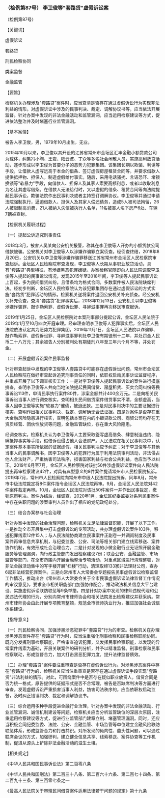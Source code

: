 ### （检例第87号） 李卫俊等"套路贷"虚假诉讼案

（检例第87号）

【关键词】

虚假诉讼

套路贷

刑民检察协同

类案监督

金融监管

【要旨】

检察机关办理涉及"套路贷"案件时，应当查清是否存在通过虚假诉讼行为实现非法利益的情形。对虚假诉讼中涉及的民事判决、裁定、调解协议书等，应当依法开展监督。针对办案中发现的非法金融活动和监管漏洞，应当运用检察建议等方式，促进依法整治并及时堵塞行业监管漏洞。

【基本案情】

被告人李卫俊，男，1979年10月出生，无业。

2015年10月以来，李卫俊以其开设的江苏省常州市金坛区汇丰金融小额贷款公司为载体，纠集冯小陶、王岩、陆云波、丁众等多名社会闲散人员，实施高利放贷活动，逐步形成以李卫俊为首要分子的恶势力犯罪集团。该集团长期以欺骗、利诱等手段，让借款人虚写远高于本金的借条、签订虚假房屋租赁合同等，并要求借款人提供抵押物、担保人，制造虚假给付事实。随后，采用电话骚扰、言语恐吓、堵锁换锁等"软暴力"手段，向借款人、担保人及其家人索要高额利息，或者以收取利息为名让其虚写借条。在借款人无法给付时，又以虚假的借条、租赁合同等向法院提起民事诉讼，欺骗法院作出民事判决或者主持签订调解协议。李卫俊等并通过申请法院强制执行，逼迫借款人、担保人及其家人偿还债务，造成5人被司法拘留，26人被限制高消费，21人被纳入失信被执行人名单，11名被害人名下房产6处、车辆7辆被查封。

【检察机关履职过程】

（一）提起公诉追究刑事责任

2018年3月，被害人吴某向公安机关报警，称其在李卫俊等人开办的小额贷款公司借款被骗。公安机关对李卫俊等人以涉嫌诈骗罪立案侦查。经侦查终结，2018年8月20日，公安机关以李卫俊等涉嫌诈骗罪移送江苏省常州市金坛区人民检察院审查起诉。金坛区人民检察院审查发现，李卫俊等人长期从事职业放贷活动，具有"套路贷"典型特征，有涉嫌黑恶犯罪嫌疑。办案检察官随即向人民法院调取李卫俊等人提起的民事诉讼情况，发现2015年至2018年间，李卫俊等人提起民事诉讼上百起，多为民间借贷纠纷，且借条均为格式合同，多数案件被人民法院缺席判决。经初步判断，金坛区人民检察院认为该犯罪集团存在通过虚假诉讼的方式实施"套路贷"犯罪活动的情形。检察机关遂将案件退回公安机关补充侦查。经公安机关补充侦查，查清"套路贷"犯罪事实后，2018年12月13日，公安机关以李卫俊等涉嫌诈骗罪、敲诈勒索罪、虚假诉讼罪、寻衅滋事罪再次移送审查起诉。

2019年1月25日，金坛区人民检察院对本案刑事部分提起公诉，金坛区人民法院于2019年1月至10月四次开庭审理。经审理查明李卫俊等人犯罪事实后，金坛区人民法院依法认定其为恶势力犯罪集团。2019年11月1日，金坛区人民法院以诈骗罪、敲诈勒索罪、虚假诉讼罪、寻衅滋事罪判处李卫俊有期徒刑十二年，并处罚金人民币二十八万元；其余被告人分别被判处有期徒刑八年至三年六个月不等，并处罚金。

（二）开展虚假诉讼案件民事监督

针对审查起诉中发现的李卫俊等人套路贷中可能存在虚假诉讼问题，常州市金坛区人民检察院在做好审查起诉追究刑事责任的同时，依职权启动民事诉讼监督程序，并重点开展了以下调查核实工作：一是对李卫俊等人提起民事诉讼的案件进行摸底排查，查明李卫俊等人共向当地法院提起民间借贷、房屋租赁、买卖合同纠纷等民事诉讼113件，申请民事执行案件80件，涉案金额共计400余万元。二是向相关民事诉讼当事人进行调查核实，查明相关民间借贷案件借贷事实不清，金额虚高，当事人因李卫俊等实施"软暴力"催债，被迫还款。三是对民事判决中的主要证据进行核实，查明作出相关民事判决、裁定、调解确无合法证据。四是对案件是否存在重大金融风险隐患进行核实，查明包括本案在内的小额贷款公司、商贸公司均存在无资质经营、团伙性放贷等问题，金融监管缺位，存在重大风险隐患。

经调查核实，检察机关认为李卫俊等人主要采取签写虚高借条、肆意制造违约、隐瞒抵押事实等手段，假借诉讼侵占他人合法财产。人民法院在相关民事判决中，认定案件基本事实所依据的证据虚假，相关民事判决应予纠正；对于李卫俊等与其他当事人的民事调解书，因李卫俊等人的犯罪行为属于利用法院审判活动，非法侵占他人合法财产，严重妨害司法秩序，损害国家利益与社会公共利益，也应当予以纠正。2019年6月至7月，金坛区人民检察院对该批50件涉虚假诉讼案件向人民法院提出再审检察建议42件，对具有典型意义的8件案件提请常州市人民检察院抗诉。2019年7月，常州市人民检察院向常州市中级人民法院提出抗诉，同年8月，常州市中级法院裁定将8件案件指令金坛区人民法院再审。9月，金坛区人民法院对42件案件裁定再审。10月，金坛区人民法院对该批50件案件一并作出民事裁定，撤销原审判决。案件办结后，经调查，2020年1月，金坛区纪委监委对系列民事案件中存在失职问题的涉案审判人员作出了相应的党纪政纪处分。

（三）结合办案参与社会治理

针对办案中发现的社会治理问题，检察机关立足法律监督职能，开展了以下工作。一是推动全市开展集中打击虚假诉讼的专项活动，共办理虚假诉讼案件103件，移送犯罪线索12件15人；与人民法院协商建立民事案件正副卷一并调阅制度及民事案件再审信息共享机制，与纪委监委、公安、司法等相关部门建立线索移送、案件协作机制，有效形成社会治理合力。二是针对发现的小微金融行业无证照开展金融服务等管理漏洞，向行政主管部门发出检察建议7份；联合公安、金融监管、市场监管等部门，在全市范围内开展金融整治专项活动，对重点区域进行清理整顿，对非法金融活动集中的写字楼开展"扫楼"行动，清理取缔133家非法理财公司，查办6起非法经营犯罪案件。三是向常州市人大常委会专题报告民事虚假诉讼检察监督工作情况，推动出台《常州市人大常委会关于全市民事虚假诉讼法律监督工作情况的审议意见》，要求全市相关职能部门加强协作配合，推动政法机关信息大平台建设、实施虚假诉讼联防联惩等9条举措。四是针对办案中发现的律师违规代理和公民违法代理的行为，分别向常州市律师协会和相关法院发出检察建议并获采纳。常州市律师协会由此开展专项教育整顿，规范全市律师执业行为，推进加强社会诚信体系建设。

【指导意义】

（一）刑民检察协同，加强涉黑涉恶犯罪中"套路贷"行为的审查。检察机关在办理涉黑涉恶案件存在"套路贷"行为时，应当注重强化刑事检察和民事检察职能协同。既充分发挥刑事检察职能，严格审查追诉犯罪，又发挥民事检察职能，以发现的异常案件线索为基础，开展关联案件的研判分析，并予以精准监督。刑事检察和民事检察联动，形成监督合力，加大打击黑恶犯罪力度，提升法律监督质效。

（二）办理"套路贷"案件要注重审查是否存在虚假诉讼行为。对涉黑涉恶案件中存在"套路贷"行为的，检察机关应当注重审查是否存在通过虚假诉讼手段实现"套路贷"非法利益的情形。对此，可围绕案件中是否存在疑似职业放贷人，借贷合同是否为统一格式，原告提供的证据形式是否不合常理，被告是否缺席判决等方面进行审查。发现虚假诉讼严重损害当事人利益，妨害司法秩序的，应当依职权启动监督，及时纠正错误判决、裁定和调解协议书。

（三）综合运用多种手段促进金融行业治理。针对办案中发现的非法金融活动、行业监管漏洞、诚信机制建设等问题，检察机关应当分析监管缺位的深层次原因，注重运用检察建议等方式，促进行业监管部门建章立制、堵塞管理漏洞。同时，还应当积极会同纪委监委、法院、公安、金融监管、市场监管等单位建立金融风险联防联惩体系，形成监管合力和打击共识。对所发现的倾向性、苗头性问题，可以通过联席会议的方式，加强研判，建立健全信息共享、线索移送、案件协查等工作机制，促进从源头上铲除非法金融活动的滋生土壤。

【相关规定】

《中华人民共和国民事诉讼法》第二百零八条

《中华人民共和国刑法》第二百三十八条、第二百六十六条、第二百七十四条、第二百九十三条、第三百零七条之一

《最高人民法院关于审理民间借贷案件适用法律若干问题的规定》第十九条

